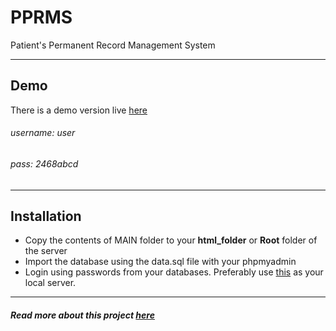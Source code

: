 # PPRMS
Patient's Permanent Record Management System 

-------------
## Demo

There is a demo version live [here](http://atdebjoy.com/others/pprms)            
###### username: user              
###### pass: 2468abcd
----------
## Installation
- Copy the contents of MAIN folder to your **html_folder** or **Root** folder of the server 
- Import the database using the data.sql file with your phpmyadmin
- Login using passwords from your databases. 
Preferably use [this](https://www.usbwebserver.net/webserver/) as your local server.
---
##### Read more about this project [here](http://atdebjoy.com/21)
